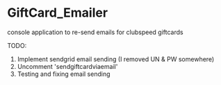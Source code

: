 # GiftCard_Emailer
console application to re-send emails for clubspeed giftcards

TODO:
1) Implement sendgrid email sending (I removed UN & PW somewhere)
2) Uncomment 'sendgiftcardviaemail'
3) Testing and fixing email sending
